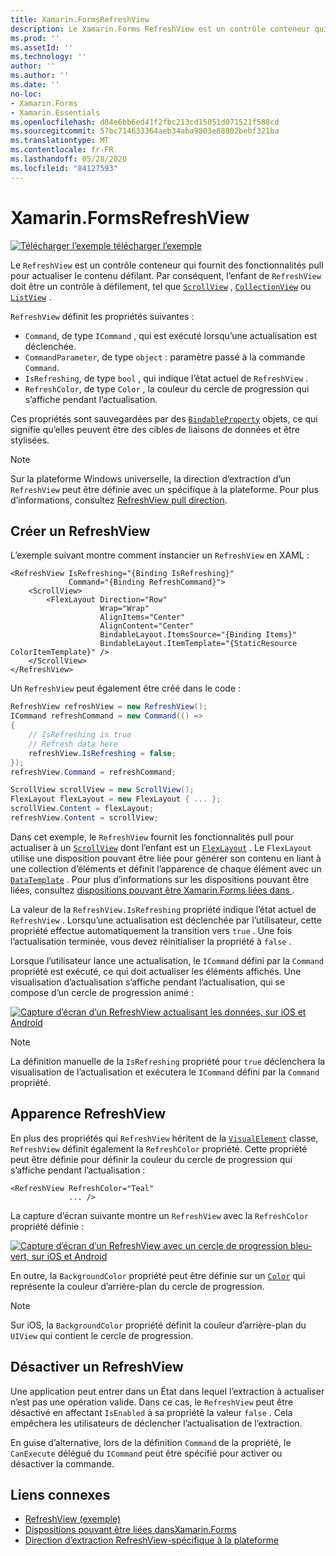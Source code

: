 ```yaml
---
title: Xamarin.FormsRefreshView
description: Le Xamarin.Forms RefreshView est un contrôle conteneur qui fournit des fonctionnalités pull pour actualiser le contenu défilant.
ms.prod: ''
ms.assetId: ''
ms.technology: ''
author: ''
ms.author: ''
ms.date: ''
no-loc:
- Xamarin.Forms
- Xamarin.Essentials
ms.openlocfilehash: d84e6bb6ed41f2fbc213cd15051d071521f588cd
ms.sourcegitcommit: 57bc714633364aeb34aba9803e88802bebf321ba
ms.translationtype: MT
ms.contentlocale: fr-FR
ms.lasthandoff: 05/28/2020
ms.locfileid: "84127593"
---
```

# <a name="xamarinforms-refreshview"></a>Xamarin.FormsRefreshView

[![Télécharger ](~/media/shared/download.png) l’exemple télécharger l’exemple](https://docs.microsoft.com/samples/xamarin/xamarin-forms-samples/userinterface-refreshviewdemo/)

Le `RefreshView` est un contrôle conteneur qui fournit des fonctionnalités pull pour actualiser le contenu défilant. Par conséquent, l’enfant de `RefreshView` doit être un contrôle à défilement, tel que [`ScrollView`](xref:Xamarin.Forms.ScrollView) , [`CollectionView`](xref:Xamarin.Forms.CollectionView) ou [`ListView`](xref:Xamarin.Forms.ListView) .

`RefreshView` définit les propriétés suivantes :

- `Command`, de type `ICommand` , qui est exécuté lorsqu’une actualisation est déclenchée.
- `CommandParameter`, de type `object` : paramètre passé à la commande `Command`.
- `IsRefreshing`, de type `bool` , qui indique l’état actuel de `RefreshView` .
- `RefreshColor`, de type `Color` , la couleur du cercle de progression qui s’affiche pendant l’actualisation.

Ces propriétés sont sauvegardées par des [`BindableProperty`](xref:Xamarin.Forms.BindableProperty) objets, ce qui signifie qu’elles peuvent être des cibles de liaisons de données et être stylisées.

> [!NOTE]
> Sur la plateforme Windows universelle, la direction d’extraction d’un `RefreshView` peut être définie avec un spécifique à la plateforme. Pour plus d’informations, consultez [RefreshView pull direction](~/xamarin-forms/platform/windows/refreshview-pulldirection.md).

## <a name="create-a-refreshview"></a>Créer un RefreshView

L’exemple suivant montre comment instancier un `RefreshView` en XAML :

```xaml
<RefreshView IsRefreshing="{Binding IsRefreshing}"
             Command="{Binding RefreshCommand}">
    <ScrollView>
        <FlexLayout Direction="Row"
                    Wrap="Wrap"
                    AlignItems="Center"
                    AlignContent="Center"
                    BindableLayout.ItemsSource="{Binding Items}"
                    BindableLayout.ItemTemplate="{StaticResource ColorItemTemplate}" />
    </ScrollView>
</RefreshView>
```

Un `RefreshView` peut également être créé dans le code :

```csharp
RefreshView refreshView = new RefreshView();
ICommand refreshCommand = new Command(() =>
{
    // IsRefreshing is true
    // Refresh data here
    refreshView.IsRefreshing = false;
});
refreshView.Command = refreshCommand;

ScrollView scrollView = new ScrollView();
FlexLayout flexLayout = new FlexLayout { ... };
scrollView.Content = flexLayout;
refreshView.Content = scrollView;
```

Dans cet exemple, le `RefreshView` fournit les fonctionnalités pull pour actualiser à un [`ScrollView`](xref:Xamarin.Forms.ScrollView) dont l’enfant est un [`FlexLayout`](xref:Xamarin.Forms.FlexLayout) . Le `FlexLayout` utilise une disposition pouvant être liée pour générer son contenu en liant à une collection d’éléments et définit l’apparence de chaque élément avec un [`DataTemplate`](xref:Xamarin.Forms.DataTemplate) . Pour plus d’informations sur les dispositions pouvant être liées, consultez [dispositions pouvant être Xamarin.Forms liées dans ](~/xamarin-forms/user-interface/layouts/bindable-layouts.md).

La valeur de la `RefreshView.IsRefreshing` propriété indique l’état actuel de `RefreshView` . Lorsqu’une actualisation est déclenchée par l’utilisateur, cette propriété effectue automatiquement la transition vers `true` . Une fois l’actualisation terminée, vous devez réinitialiser la propriété à `false` .

Lorsque l’utilisateur lance une actualisation, le `ICommand` défini par la `Command` propriété est exécuté, ce qui doit actualiser les éléments affichés. Une visualisation d’actualisation s’affiche pendant l’actualisation, qui se compose d’un cercle de progression animé :

[![Capture d’écran d’un RefreshView actualisant les données, sur iOS et Android](refreshview-images/default-progress-circle.png "RefreshView actualiser les données")](refreshview-images/default-progress-circle-large.png#lightbox "RefreshView actualiser les données")

> [!NOTE]
> La définition manuelle de la `IsRefreshing` propriété pour `true` déclenchera la visualisation de l’actualisation et exécutera le `ICommand` défini par la `Command` propriété.

## <a name="refreshview-appearance"></a>Apparence RefreshView

En plus des propriétés qui `RefreshView` héritent de la [`VisualElement`](xref:Xamarin.Forms.VisualElement) classe, `RefreshView` définit également la `RefreshColor` propriété. Cette propriété peut être définie pour définir la couleur du cercle de progression qui s’affiche pendant l’actualisation :

```xaml
<RefreshView RefreshColor="Teal"
             ... />
```

La capture d’écran suivante montre un `RefreshView` avec la `RefreshColor` propriété définie :

[![Capture d’écran d’un RefreshView avec un cercle de progression bleu-vert, sur iOS et Android](refreshview-images/teal-progress-circle.png "RefreshView avec un cercle de progression bleu-vert")](refreshview-images/teal-progress-circle-large.png#lightbox "RefreshView avec un cercle de progression bleu-vert")

En outre, la `BackgroundColor` propriété peut être définie sur un [`Color`](xref:Xamarin.Forms.Color) qui représente la couleur d’arrière-plan du cercle de progression.

> [!NOTE]
> Sur iOS, la `BackgroundColor` propriété définit la couleur d’arrière-plan du `UIView` qui contient le cercle de progression.

## <a name="disable-a-refreshview"></a>Désactiver un RefreshView

Une application peut entrer dans un État dans lequel l’extraction à actualiser n’est pas une opération valide. Dans ce cas, le `RefreshView` peut être désactivé en affectant `IsEnabled` à sa propriété la valeur `false` . Cela empêchera les utilisateurs de déclencher l’actualisation de l’extraction.

En guise d’alternative, lors de la définition `Command` de la propriété, le `CanExecute` délégué du `ICommand` peut être spécifié pour activer ou désactiver la commande.

## <a name="related-links"></a>Liens connexes

- [RefreshView (exemple)](https://docs.microsoft.com/samples/xamarin/xamarin-forms-samples/userinterface-refreshviewdemo/)
- [Dispositions pouvant être liées dansXamarin.Forms](~/xamarin-forms/user-interface/layouts/bindable-layouts.md)
- [Direction d’extraction RefreshView-spécifique à la plateforme](~/xamarin-forms/platform/windows/refreshview-pulldirection.md)
